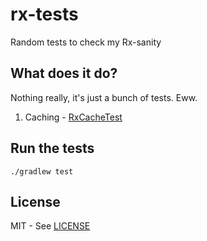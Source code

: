 # rx-tests

Random tests to check my Rx-sanity

## What does it do?

Nothing really, it's just a bunch of tests. Eww.

1. Caching - [RxCacheTest](https://github.com/tinnou/rx-tests/blob/master/src/test/groovy/com.tinnou.rx/cache/RxCacheTest.groovy)

## Run the tests

```
./gradlew test
```

## License

MIT - See [LICENSE](LICENSE)